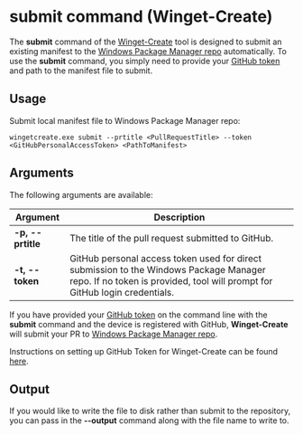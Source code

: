 # submit command (Winget-Create)

The **submit** command of the [Winget-Create](../README.md) tool is designed to submit an existing manifest to the [Windows Package Manager repo](https://docs.microsoft.com/windows/package-manager/) automatically.
To use the **submit** command, you simply need to provide your [GitHub token](https://docs.github.com/en/github/authenticating-to-github/creating-a-personal-access-token) and path to the manifest file to submit.

## Usage

Submit local manifest file to Windows Package Manager repo:

`wingetcreate.exe submit --prtitle <PullRequestTitle> --token <GitHubPersonalAccessToken> <PathToManifest>`

## Arguments

The following arguments are available:

| Argument  | Description |
|--------------|-------------|
| **-p, --prtitle** |  The title of the pull request submitted to GitHub.
| **-t, --token** |  GitHub personal access token used for direct submission to the Windows Package Manager repo. If no token is provided, tool will prompt for GitHub login credentials.

If you have provided your [GitHub token](https://docs.github.com/en/github/authenticating-to-github/creating-a-personal-access-token) on the command line with the **submit** command and the device is registered with GitHub, **Winget-Create** will submit your PR to [Windows Package Manager repo](https://docs.microsoft.com/windows/package-manager/).

Instructions on setting up GitHub Token for Winget-Create can be found [here](../README.md#github-personal-access-token-classic-permissions).

## Output

If you would like to write the file to disk rather than submit to the repository, you can pass in the **--output** command along with the file name to write to.
